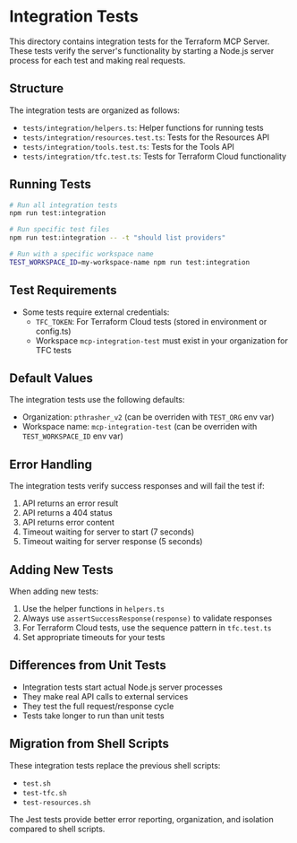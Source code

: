 # Integration Tests

This directory contains integration tests for the Terraform MCP Server. These tests verify the server's functionality by starting a Node.js server process for each test and making real requests.

## Structure

The integration tests are organized as follows:

- `tests/integration/helpers.ts`: Helper functions for running tests
- `tests/integration/resources.test.ts`: Tests for the Resources API
- `tests/integration/tools.test.ts`: Tests for the Tools API
- `tests/integration/tfc.test.ts`: Tests for Terraform Cloud functionality

## Running Tests

```bash
# Run all integration tests
npm run test:integration

# Run specific test files
npm run test:integration -- -t "should list providers"

# Run with a specific workspace name
TEST_WORKSPACE_ID=my-workspace-name npm run test:integration
```

## Test Requirements

- Some tests require external credentials:
  - `TFC_TOKEN`: For Terraform Cloud tests (stored in environment or config.ts)
  - Workspace `mcp-integration-test` must exist in your organization for TFC tests

## Default Values

The integration tests use the following defaults:

- Organization: `pthrasher_v2` (can be overriden with `TEST_ORG` env var)
- Workspace name: `mcp-integration-test` (can be overriden with `TEST_WORKSPACE_ID` env var)

## Error Handling

The integration tests verify success responses and will fail the test if:

1. API returns an error result
2. API returns a 404 status
3. API returns error content
4. Timeout waiting for server to start (7 seconds)
5. Timeout waiting for server response (5 seconds)

## Adding New Tests

When adding new tests:

1. Use the helper functions in `helpers.ts`
2. Always use `assertSuccessResponse(response)` to validate responses
3. For Terraform Cloud tests, use the sequence pattern in `tfc.test.ts`
4. Set appropriate timeouts for your tests

## Differences from Unit Tests

- Integration tests start actual Node.js server processes
- They make real API calls to external services
- They test the full request/response cycle
- Tests take longer to run than unit tests

## Migration from Shell Scripts

These integration tests replace the previous shell scripts:
- `test.sh`
- `test-tfc.sh`
- `test-resources.sh`

The Jest tests provide better error reporting, organization, and isolation compared to shell scripts.

